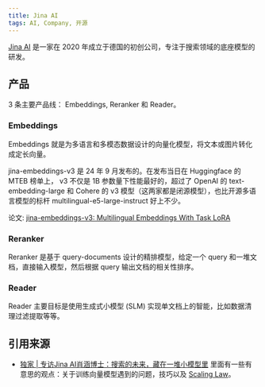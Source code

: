 ```yaml
---
title: Jina AI
tags: AI, Company, 开源
---
```


[Jina AI](https://jina.ai/) 是一家在 2020 年成立于德国的初创公司，专注于搜索领域的底座模型的研发。

## 产品
3 条主要产品线： Embeddings, Reranker 和 Reader。

### Embeddings
Embeddings 就是为多语言和多模态数据设计的向量化模型，将文本或图片转化成定长向量。

jina-embeddings-v3 是 24 年 9 月发布的。在发布当日在 Huggingface 的 MTEB 榜单上， v3 不仅是 1B 参数量下性能最好的，超过了 OpenAI 的 text-embedding-large 和 Cohere 的 v3 模型（这两家都是闭源模型），也比开源多语言模型的标杆 multilingual-e5-large-instruct 好上不少。

论文: [jina-embeddings-v3: Multilingual Embeddings With Task LoRA](https://arxiv.org/abs/2409.10173)

### Reranker
Reranker 是基于 query-documents 设计的精排模型，给定一个 query 和一堆文档，直接输入模型，然后根据 query 输出文档的相关性排序。

### Reader
Reader 主要目标是使用生成式小模型 (SLM) 实现单文档上的智能，比如数据清理过滤提取等等。

## 引用来源
* [独家 | 专访Jina AI肖涵博士：搜索的未来，藏在一堆小模型里](https://mp.weixin.qq.com/s/EQsgkQX8PtWTN69axJ7uOQ) 里面有一些有意思的观点：关于训练向量模型遇到的问题，技巧以及 [Scaling Law](../l/llm-scaling-law.md)。
  